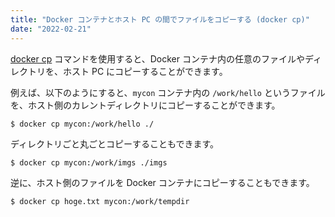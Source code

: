 ```yaml
---
title: "Docker コンテナとホスト PC の間でファイルをコピーする (docker cp)"
date: "2022-02-21"
---
```


[docker cp](https://docs.docker.com/engine/reference/commandline/cp/) コマンドを使用すると、Docker コンテナ内の任意のファイルやディレクトリを、ホスト PC にコピーすることができます。

例えば、以下のようにすると、`mycon` コンテナ内の `/work/hello` というファイルを、ホスト側のカレントディレクトリにコピーすることができます。

```console
$ docker cp mycon:/work/hello ./
```

ディレクトリごと丸ごとコピーすることもできます。

```console
$ docker cp mycon:/work/imgs ./imgs
```

逆に、ホスト側のファイルを Docker コンテナにコピーすることもできます。

```console
$ docker cp hoge.txt mycon:/work/tempdir
```

